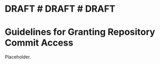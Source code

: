 # DRAFT # DRAFT # DRAFT

Guidelines for Granting Repository Commit Access
================================================

Placeholder.
